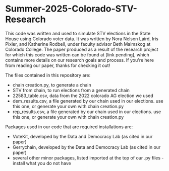 # Summer-2025-Colorado-STV-Research
This code was written and used to simulate STV elections in the State House using Colorado voter data. It was written by Nora Nelson Laird, Iris Pixler, and Katherine Rodbell, under faculty advisor Beth Malmskog at Colorado College. The paper produced as a result of the research project for which this code was written can be found at [link pending], which contains more details on our research goals and process. If you're here from reading our paper, thanks for checking it out!

The files contained in this repository are:
-  chain creation.py, to generate a chain
-  STV from chain, to run elections from a generated chain
- 22583_table.csv, data from the 2022 colorado AG election we used
- dem_results.csv, a file generated by our chain used in our elections. use this one, or generate your own with chain creation.py
- rep_results.csv, a file generated by our chain used in our elections. use this one, or generate your own with chain creation.py

Packages used in our code that are required installations are:
- VoteKit, developed by the Data and Democracy Lab (as cited in our paper)
- Gerrychain, developed by the Data and Democracy Lab (as cited in our paper)
- several other minor packages, listed imported at the top of our .py files - install what you do not have
